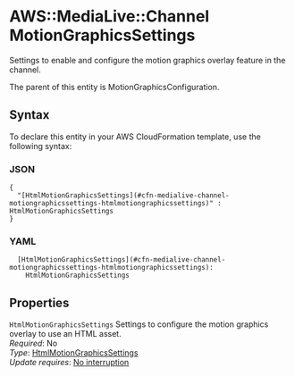 # AWS::MediaLive::Channel MotionGraphicsSettings<a name="aws-properties-medialive-channel-motiongraphicssettings"></a>

Settings to enable and configure the motion graphics overlay feature in the channel\.

The parent of this entity is MotionGraphicsConfiguration\.

## Syntax<a name="aws-properties-medialive-channel-motiongraphicssettings-syntax"></a>

To declare this entity in your AWS CloudFormation template, use the following syntax:

### JSON<a name="aws-properties-medialive-channel-motiongraphicssettings-syntax.json"></a>

```
{
  "[HtmlMotionGraphicsSettings](#cfn-medialive-channel-motiongraphicssettings-htmlmotiongraphicssettings)" : HtmlMotionGraphicsSettings
}
```

### YAML<a name="aws-properties-medialive-channel-motiongraphicssettings-syntax.yaml"></a>

```
  [HtmlMotionGraphicsSettings](#cfn-medialive-channel-motiongraphicssettings-htmlmotiongraphicssettings): 
    HtmlMotionGraphicsSettings
```

## Properties<a name="aws-properties-medialive-channel-motiongraphicssettings-properties"></a>

`HtmlMotionGraphicsSettings`  <a name="cfn-medialive-channel-motiongraphicssettings-htmlmotiongraphicssettings"></a>
Settings to configure the motion graphics overlay to use an HTML asset\.  
*Required*: No  
*Type*: [HtmlMotionGraphicsSettings](aws-properties-medialive-channel-htmlmotiongraphicssettings.md)  
*Update requires*: [No interruption](https://docs.aws.amazon.com/AWSCloudFormation/latest/UserGuide/using-cfn-updating-stacks-update-behaviors.html#update-no-interrupt)